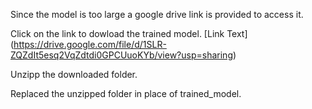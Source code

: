 Since the model is too large a google drive link is provided to access it.

Click on the link to dowload the trained model. [Link Text] (https://drive.google.com/file/d/1SLR-ZQZdIt5esq2VqZdtdi0GPCUuoKYb/view?usp=sharing)

Unzipp the downloaded folder.

Replaced the unzipped folder in place of trained_model.
